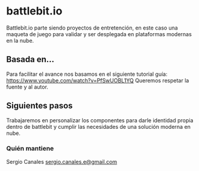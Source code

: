 # battlebit.io
Battlebit.io parte siendo proyectos de entretención, en este caso una maqueta de juego para validar y ser desplegada en plataformas modernas en la nube.

## Basada en...
Para facilitar el avance nos basamos en el siguiente tutorial guía: https://www.youtube.com/watch?v=PfSwUOBL1YQ
Queremos respetar la fuente y al autor.

## Siguientes pasos
Trabajaremos en personalizar los componentes para darle identidad propia dentro de battlebit y cumplir las necesidades de una solución moderna en nube.

### Quién mantiene
Sergio Canales <sergio.canales.e@gmail.com>
